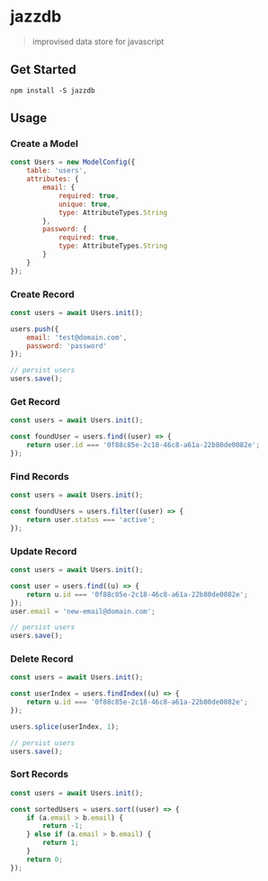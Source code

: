 # jazzdb

> improvised data store for javascript

## Get Started

```
npm install -S jazzdb
```

## Usage

### Create a Model

```js
const Users = new ModelConfig({
    table: 'users',
    attributes: {
        email: {
            required: true,
            unique: true,
            type: AttributeTypes.String
        },
        password: {
            required: true,
            type: AttributeTypes.String
        }
    }
});
```

### Create Record

```js
const users = await Users.init();

users.push({
    email: 'test@domain.com',
    password: 'password'
});

// persist users
users.save();
```

### Get Record

```js
const users = await Users.init();

const foundUser = users.find((user) => {
    return user.id === '0f88c85e-2c18-46c8-a61a-22b80de0082e';
});
```

### Find Records

```js
const users = await Users.init();

const foundUsers = users.filter((user) => {
    return user.status === 'active';
});
```

### Update Record

```js
const users = await Users.init();

const user = users.find((u) => {
    return u.id === '0f88c85e-2c18-46c8-a61a-22b80de0082e';
});
user.email = 'new-email@domain.com';

// persist users
users.save();
```

### Delete Record

```js
const users = await Users.init();

const userIndex = users.findIndex((u) => {
    return u.id === '0f88c85e-2c18-46c8-a61a-22b80de0082e';
});

users.splice(userIndex, 1);

// persist users
users.save();
```

### Sort Records

```js
const users = await Users.init();

const sortedUsers = users.sort((user) => {
    if (a.email > b.email) {
        return -1;
    } else if (a.email > b.email) {
        return 1;
    }
    return 0;
});
```